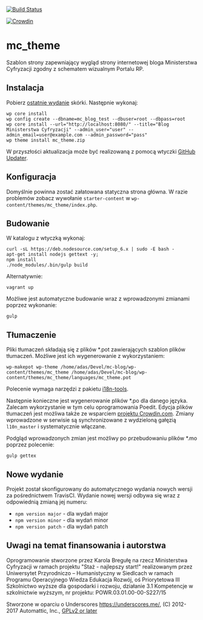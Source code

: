 [![Build Status](https://travis-ci.org/ad-m/mc-theme.svg?branch=master)](https://travis-ci.org/ad-m/mc-theme)

[![Crowdin](https://d322cqt584bo4o.cloudfront.net/mc-theme/localized.svg)](https://crowdin.com/project/mc-theme)

mc_theme
===

Szablon strony zapewniający wygląd strony internetowej bloga Ministerstwa Cyfryzacji zgodny z schematem wizualnym Portalu RP.

Instalacja
---

Pobierz [ostatnie wydanie](https://github.com/ad-m/mc-theme/releases) skórki. Następnie wykonaj:

```
wp core install 
wp config create --dbname=mc_blog_test --dbuser=root --dbpass=root
wp core install --url="http://localhost:8080/" --title="Blog Ministerstwa Cyfryzacji" --admin_user="user" --admin_email=user@example.com --admin_password="pass"
wp theme install mc_theme.zip
```

W przyszłości aktualizacja może być realizowaną z pomocą wtyczki [GitHub Updater](https://github.com/afragen/github-updater).

Konfiguracja
---

Domyślnie powinna zostać załatowana statyczna strona główna. W razie problemów zobacz wywołanie ``starter-content`` w ``wp-content/themes/mc_theme/index.php``.

Budowanie
---

W katalogu z wtyczką wykonaj:
```
curl -sL https://deb.nodesource.com/setup_6.x | sudo -E bash -
apt-get install nodejs gettext -y;
npm install
./node_modules/.bin/gulp build
```

Alternatywnie:
```
vagrant up
```

Możliwe jest automatyczne budowanie wraz z wprowadzonymi zmianami poprzez wykonanie:

```
gulp
```

Tłumaczenie
---

Pliki tłumaczeń składają się z plików *.pot zawierających szablon plików tłumaczeń. Możliwe jest ich 
wygenerowanie z wykorzystaniem:
```
wp-makepot wp-theme /home/adas/Devel/mc-blog/wp-content/themes/mc_theme /home/adas/Devel/mc-blog/wp-content/themes/mc_theme/languages/mc_theme.pot
```
Polecenie wymaga narzędzi z pakietu [i18n-tools](https://codex.wordpress.org/I18n_for_WordPress_Developers#Using_the_i18n_tools).

Następnie konieczne jest wygenerowanie plików *.po dla danego języka. Zalecam wykorzystanie w tym celu oprogramowania 
Poedit. Edycja plików tłumaczeń jest możliwa także ze wsparciem [projektu Crowdin.com](https://crowdin.com/project/mc-theme). 
Zmiany wprowadzone w serwisie są synchronizowane z wydzieloną gałęzią ``l10n_master`` i systematycznie włączane.

Podgląd wprowadzonych zmian jest możliwy po przebudowaniu plików *.mo poprzez polecenie:

```
gulp gettex
```

Nowe wydanie
---

Projekt został skonfigurowany do automatycznego wydania nowych wersji za pośrednictwem TravisCI. Wydanie nowej wersji
odbywa się wraz z odpowiednią zmianą jej numeru:

* ``npm version major`` - dla wydań major
* ``npm version minor`` - dla wydań minor
* ``npm version patch`` - dla wydań patch

Uwagi na temat finansowania i autorstwa
---

Oprogramowanie stworzone przez Karola Bregułę na rzecz Ministerstwa Cyfryzacji w ramach projektu "Staż - najlepszy start!"
realizowanym przez Uniwersytet Przyrodniczo – Humanistyczny w Siedlcach
w ramach Programu Operacyjnego Wiedza Edukacja Rozwój,
oś Priorytetowa III Szkolnictwo wyższe dla gospodarki i rozwoju,
działanie 3.1 Kompetencje w szkolnictwie wyższym,
nr projektu: POWR.03.01.00-00-S227/15

Stworzone w oparciu o Underscores https://underscores.me/, (C) 2012-2017 Automattic, Inc., [GPLv2 or later](https://www.gnu.org/licenses/gpl-2.0.html)
